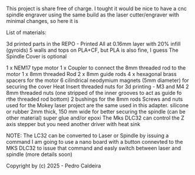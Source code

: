 This project is share free of charge.
I tought it would be nice to have a cnc spindle engraver using the same build as the laser cutter/engraver with minimal changes, so here it is

List of materials:

3d printed parts in the REPO - Printed All at 0.16mm layer with 20% infill (gyroids) 5 walls and tops on PLA+CF, but PLA is also fine, I guess
The Spindle Cover is optional

1 x NEM17 type motor
1 x Coupler to connect the 8mm threaded rod to the motor
1 x 8mm threaded Rod
2 x 8mm guide rods
4 x hexagonal brass spacers for the motor
6 cilindrical neodymium magnets (5mm diameter) for securing the cover
Heat Insert threaded nuts for 3d printing - M3 and M4
2 8mm threaded nuts (one stripped of the inner grooves to act as guide fo rthe threaded rod bottom)
2 bushings for the 8mm rods
Screws and nuts used for the Mokey laser project are the same used in this adapter.
silicone or rubber 2mm thick, 150 mm wide for better securing the spindle (can be other material)
super glue and/or epoxi
The Mks DLC32 can control the Z axis stepper but you need another driver with heat sink

NOTE:
The LC32 can be converted to Laser or Spindle by issuing a command
I am going to use a nano board with a button connevted to the MKS DLC32 to issue that command and easly switch between laser and spindle (more details soon)

Copyright by (c) 2025 - Pedro Caldeira
